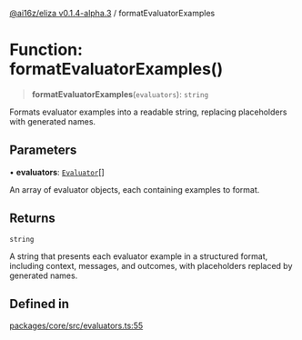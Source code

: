 [@ai16z/eliza v0.1.4-alpha.3](../index.md) / formatEvaluatorExamples

# Function: formatEvaluatorExamples()

> **formatEvaluatorExamples**(`evaluators`): `string`

Formats evaluator examples into a readable string, replacing placeholders with generated names.

## Parameters

• **evaluators**: [`Evaluator`](../interfaces/Evaluator.md)[]

An array of evaluator objects, each containing examples to format.

## Returns

`string`

A string that presents each evaluator example in a structured format, including context, messages, and outcomes, with placeholders replaced by generated names.

## Defined in

[packages/core/src/evaluators.ts:55](https://github.com/captnseagraves/eliza/blob/main/packages/core/src/evaluators.ts#L55)
